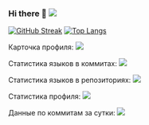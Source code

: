 ### Hi there 👋 ![](https://komarev.com/ghpvc/?username=firocore)

[![GitHub Streak](https://github-readme-streak-stats.herokuapp.com/?user=firocore)](https://git.io/streak-stats) [![Top Langs](https://github-readme-stats.vercel.app/api/top-langs/?username=firocore&layout=compact)](https://github.com/anuraghazra/github-readme-stats)


Карточка профиля: 
![](https://github-profile-summary-cards.vercel.app/api/cards/profile-details?username=firocore&theme=tokyonight)

Статистика языков в коммитах:
![](https://github-profile-summary-cards.vercel.app/api/cards/most-commit-language?username=firocore&theme=tokyonight)

Статистика языков в репозиториях:
![](https://github-profile-summary-cards.vercel.app/api/cards/repos-per-language?username=firocore&theme=tokyonight)

Статистика профиля:
![](https://github-profile-summary-cards.vercel.app/api/cards/stats?username=firocore&theme=tokyonight)

Данные по коммитам за сутки:
![](https://github-profile-summary-cards.vercel.app/api/cards/productive-time?username=firocore&theme=tokyonight)
<!--
**firocore/firocore** is a ✨ _special_ ✨ repository because its `README.md` (this file) appears on your GitHub profile.

Here are some ideas to get you started:

- 🔭 I’m currently working on ...
- 🌱 I’m currently learning ...
- 👯 I’m looking to collaborate on ...
- 🤔 I’m looking for help with ...
- 💬 Ask me about ...
- 📫 How to reach me: ...
- 😄 Pronouns: ...
- ⚡ Fun fact: ...
-->
